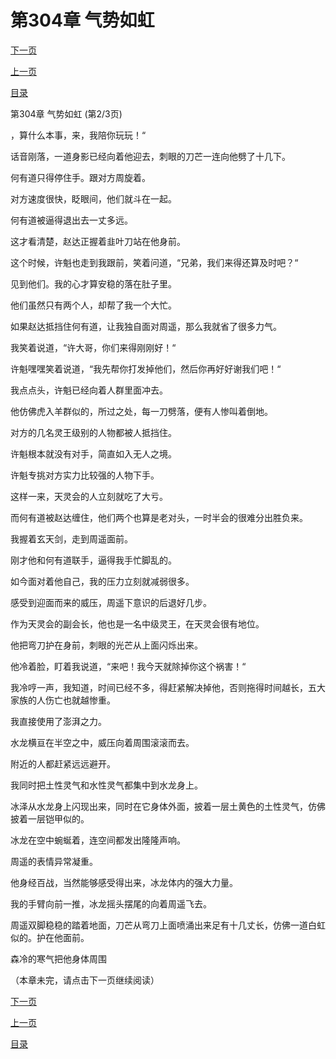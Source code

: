<h1>第304章   气势如虹</h1>
            <div><p><a href="./911_%E7%AC%AC304%E7%AB%A0_%E6%B0%94%E5%8A%BF%E5%A6%82%E8%99%B9.md">下一页</a></p><p><a href="./909_%E7%AC%AC304%E7%AB%A0_%E6%B0%94%E5%8A%BF%E5%A6%82%E8%99%B9.md">上一页</a></p><p><a href="../">目录</a></p></div>
            <div><p>第304章   气势如虹 (第2/3页)</p><p>，算什么本事，来，我陪你玩玩！“</p><p>话音刚落，一道身影已经向着他迎去，刺眼的刀芒一连向他劈了十几下。</p><p>何有道只得停住手。跟对方周旋着。</p><p>对方速度很快，眨眼间，他们就斗在一起。</p><p>何有道被逼得退出去一丈多远。</p><p>这才看清楚，赵达正握着韭叶刀站在他身前。</p><p>这个时候，许魁也走到我跟前，笑着问道，“兄弟，我们来得还算及时吧？“</p><p>见到他们。我的心才算安稳的落在肚子里。</p><p>他们虽然只有两个人，却帮了我一个大忙。</p><p>如果赵达抵挡住何有道，让我独自面对周遥，那么我就省了很多力气。</p><p>我笑着说道，“许大哥，你们来得刚刚好！“</p><p>许魁嘿嘿笑着说道，“我先帮你打发掉他们，然后你再好好谢我们吧！“</p><p>我点点头，许魁已经向着人群里面冲去。</p><p>他仿佛虎入羊群似的，所过之处，每一刀劈落，便有人惨叫着倒地。</p><p>对方的几名灵王级别的人物都被人抵挡住。</p><p>许魁根本就没有对手，简直如入无人之境。</p><p>许魁专挑对方实力比较强的人物下手。</p><p>这样一来，天灵会的人立刻就吃了大亏。</p><p>而何有道被赵达缠住，他们两个也算是老对头，一时半会的很难分出胜负来。</p><p>我握着玄天剑，走到周遥面前。</p><p>刚才他和何有道联手，逼得我手忙脚乱的。</p><p>如今面对着他自己，我的压力立刻就减弱很多。</p><p>感受到迎面而来的威压，周遥下意识的后退好几步。</p><p>作为天灵会的副会长，他也是一名中级灵王，在天灵会很有地位。</p><p>他把弯刀护在身前，刺眼的光芒从上面闪烁出来。</p><p>他冷着脸，盯着我说道，“来吧！我今天就除掉你这个祸害！“</p><p>我冷哼一声，我知道，时间已经不多，得赶紧解决掉他，否则拖得时间越长，五大家族的人伤亡也就越惨重。</p><p>我直接使用了澎湃之力。</p><p>水龙横亘在半空之中，威压向着周围滚滚而去。</p><p>附近的人都赶紧远远避开。</p><p>我同时把土性灵气和水性灵气都集中到水龙身上。</p><p>冰泽从水龙身上闪现出来，同时在它身体外面，披着一层土黄色的土性灵气，仿佛披着一层铠甲似的。</p><p>冰龙在空中蜿蜒着，连空间都发出隆隆声响。</p><p>周遥的表情异常凝重。</p><p>他身经百战，当然能够感受得出来，冰龙体内的强大力量。</p><p>我的手臂向前一推，冰龙摇头摆尾的向着周遥飞去。</p><p>周遥双脚稳稳的踏着地面，刀芒从弯刀上面喷涌出来足有十几丈长，仿佛一道白虹似的。护在他面前。</p><p>森冷的寒气把他身体周围</p><p>（本章未完，请点击下一页继续阅读）</p></div>
            <div><p><a href="./911_%E7%AC%AC304%E7%AB%A0_%E6%B0%94%E5%8A%BF%E5%A6%82%E8%99%B9.md">下一页</a></p><p><a href="./909_%E7%AC%AC304%E7%AB%A0_%E6%B0%94%E5%8A%BF%E5%A6%82%E8%99%B9.md">上一页</a></p><p><a href="../">目录</a></p></div>